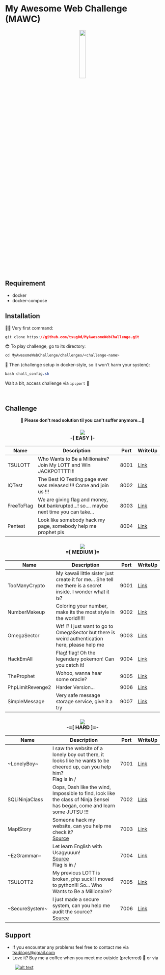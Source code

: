 # My Awesome Web Challenge (MAWC)

<p align="center">
  <img src="https://i.imgur.com/axBjwxB.gif" height="20%" width="20%">
</p>

## Requirement

* docker
* docker-compose

## Installation

🕵🏾 Very first command: 
```css
git clone https://github.com/tsug0d/MyAwesomeWebChallenge.git
```

😎 To play challenge, go to its directory:
```css
cd MyAwesomeWebChallenge/challenges/<challenge-name>
```

🤘 Then (challenge setup in docker-style, so it won't harm your system):
```css
bash chall_config.sh 
```

Wait a bit, access challenge via `ip:port` 🏁 

<br>

## Challenge


**<p align="center">🎉 Please don't read solution til you can't suffer anymore...🎉</p>**


### <p align="center"><img src="https://i.imgur.com/p5WFB8A.png"><br>**-[ EASY ]-**</p>
| Name       | Description                                                                                       | Port | WriteUp |
|------------|---------------------------------------------------------------------------------------------------|------|---------|
| TSULOTT    | Who Wants to Be a Millionaire? Join My LOTT and Win JACKPOTTTT!!!                                 | 8001 | [Link](https://github.com/tsug0d/MyAwesomeWebChallenge/blob/master/solutions/tsulott.txt)    |
| IQTest     | The Best IQ Testing page ever was released !!! Come and join us !!!                               | 8002 | [Link](https://github.com/tsug0d/MyAwesomeWebChallenge/blob/master/solutions/iqtest.txt)    |
| FreeToFlag | We are giving flag and money, but bankrupted...! so.... maybe next time you can take...           | 8003 | [Link](https://github.com/tsug0d/MyAwesomeWebChallenge/blob/master/solutions/freetoflag.txt)    |
| Pentest    | Look like somebody hack my page, somebody help me prophet pls                                     | 8004 | [Link](https://github.com/tsug0d/MyAwesomeWebChallenge/blob/master/solutions/pentest.txt)    |



### <p align="center"><img src="https://i.imgur.com/jiFKi3q.png"><br>**=[ MEDIUM ]=**</p>
| Name          | Description                                                                                                 | Port | WriteUp                                              |
|---------------|-------------------------------------------------------------------------------------------------------------|------|------------------------------------------------------|
| TooManyCrypto | My kawaii little sister just create it for me... She tell me there is a secret inside. I wonder what it is? | 9001 | [Link](https://github.com/tsug0d/MyAwesomeWebChallenge/blob/master/solutions/toomanycrypto.txt) |
| NumberMakeup  | Coloring your number, make its the most style in the world!!!!!                                             | 9002 | [Link](https://github.com/tsug0d/MyAwesomeWebChallenge/blob/master/solutions/numbermakeup.txt)  |
| OmegaSector   | Wtf !? I just want to go to OmegaSector but there is weird authentication here, please help me              | 9003 | [Link](https://github.com/tsug0d/MyAwesomeWebChallenge/blob/master/solutions/omegasector.txt)   |
| HackEmAll     | Flag! flag! Oh the legendary pokemon! Can you catch it!                                                     | 9004 | [Link](https://github.com/tsug0d/MyAwesomeWebChallenge/blob/master/solutions/hackemall.txt)   |
| TheProphet    | Wohoo, wanna hear some oracle?                                                                              | 9005 | [Link](https://github.com/tsug0d/MyAwesomeWebChallenge/blob/master/solutions/theprophet.txt)   |
| PhpLimitRevenge2  | Harder Version...                                                                                       | 9006 | [Link](https://github.com/tsug0d/MyAwesomeWebChallenge/blob/master/solutions/phplimitrevenge2.txt)   |
| SimpleMessage  | Very safe message storage service, give it a try                                                         | 9007 | [Link](https://github.com/tsug0d/MyAwesomeWebChallenge/blob/master/solutions/simplemessage.txt)   |



### <p align="center"><img src="https://i.imgur.com/XEuOoul.png"><br>**-=[ HARD ]=-**</p>
| Name           | Description                                                                                                                | Port | WriteUp                                              |
|----------------|----------------------------------------------------------------------------------------------------------------------------|------|------------------------------------------------------|
| ~LonelyBoy~      | I saw the website of a lonely boy out there, it looks like he wants to be cheered up, can you help him?<br>Flag is in /    | 7001 | [Link](http://tsug0d.com/writeup/lonelyboy.txt)      |
| SQLiNinjaClass | Oops, Dash like the wind, Impossible to find, look like the class of Ninja Sensei has began, come and learn some JUTSU !!! | 7002 | [Link](http://tsug0d.com/writeup/sqlininjaclass.txt) |
| MaplStory      | Someone hack my website, can you help me check it?<br>[Source](https://tsug0d.com/source/maplstory.zip)                    | 7003 | [Link](https://github.com/tsug0d/MyAwesomeWebChallenge/blob/master/solutions/maplstory.txt)     |
| ~EzGrammar~      | Let learn English with Usagyuuun!<br>[Source](https://tsug0d.com/source/ezgrammar.zip)<br>Flag is in /                     | 7004 | [Link](https://github.com/tsug0d/MyAwesomeWebChallenge/blob/master/solutions/ezgrammar.txt)     |
| TSULOTT2       | My previous LOTT is broken, php suck! I moved to python!!! So... Who Wants to Be a Millionaire?                            | 7005 | [Link](https://github.com/tsug0d/MyAwesomeWebChallenge/blob/master/solutions/tsulott2.txt)     |
| ~SecureSystem~   | I just made a secure system, can you help me audit the source?<br>[Source](https://drive.google.com/file/d/1vOPmS30ZrW5-Uoz-AKBef3T6no2qpvt_/view) | 7006 | [Link](https://github.com/tsug0d/MyAwesomeWebChallenge/blob/master/solutions/securesystem.txt)     |

## Support
- If you encounter any problems feel free to contact me via tsublogs@gmail.com
- Love it? Buy me a coffee when you meet me outside (preferred) 🥤 or via 

&nbsp;&nbsp;&nbsp;&nbsp;&nbsp;&nbsp;&nbsp; [ ![alt text](https://i.imgur.com/XEK2Y4Z.png)](https://www.buymeacoffee.com/tsug0d)